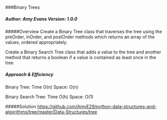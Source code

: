 
###Binary Trees

##### Author: Amy Evans Version: 1.0.0

#####Overview
Create a Binary Tree class
that traverses the tree using the preOrder, inOrder, and postOrder methods which returns an array of the values, ordered appropriately.

Create a Binary Search Tree class that adds a value to the tree and another method that returns a boolean if a value is contained as least once in the tree

##### Approach & Efficiency
Binary Tree:
Time O(n)
Space: O(n)

Binary Search Tree:
Time O(h)
Space: O(1)


#####Solution
https://github.com/AmyE29/python-data-structures-and-algorithms/tree/master/Data-Structures/tree


